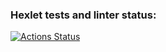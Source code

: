 ### Hexlet tests and linter status:
[![Actions Status](https://github.com/blondibiznes/frontend-project-44/workflows/hexlet-check/badge.svg)](https://github.com/blondibiznes/frontend-project-44/actions)